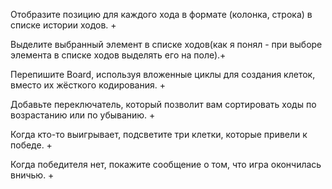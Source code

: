 Отобразите позицию для каждого хода в формате (колонка, строка) в списке истории ходов. +

Выделите выбранный элемент в списке ходов(как я понял - при выборе элемента в списке ходов выделять его на поле).+

Перепишите Board, используя вложенные циклы для создания клеток, вместо их жёсткого кодирования. +

Добавьте переключатель, который позволит вам сортировать ходы по возрастанию или по убыванию. +

Когда кто-то выигрывает, подсветите три клетки, которые привели к победе. +

Когда победителя нет, покажите сообщение о том, что игра окончилась вничью. +
